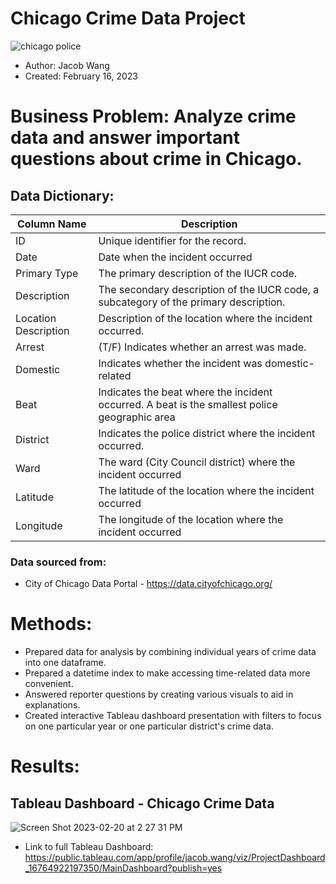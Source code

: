 # Chicago Crime Data Project

![chicago police](https://user-images.githubusercontent.com/112730629/219494357-cb7891a2-b424-4364-bc92-1a074e8d4064.jpeg)

* Author: Jacob Wang
* Created: February 16, 2023

# Business Problem: Analyze crime data and answer important questions about crime in Chicago.

## Data Dictionary: 

Column Name | Description
---|---
ID | Unique identifier for the record.
Date | Date when the incident occurred
Primary Type | The primary description of the IUCR code.
Description | The secondary description of the IUCR code, a subcategory of the primary description.
Location Description | Description of the location where the incident occurred.
Arrest | (T/F) Indicates whether an arrest was made. 
Domestic | Indicates whether the incident was domestic-related
Beat | Indicates the beat where the incident occurred. A beat is the smallest police geographic area
District | Indicates the police district where the incident occurred. 
Ward | The ward (City Council district) where the incident occurred
Latitude | The latitude of the location where the incident occurred
Longitude | The longitude of the location where the incident occurred


### Data sourced from: 
* City of Chicago Data Portal - https://data.cityofchicago.org/

# Methods: 
* Prepared data for analysis by combining individual years of crime data into one dataframe.
* Prepared a datetime index to make accessing time-related data more convenient.
* Answered reporter questions by creating various visuals to aid in explanations. 
* Created interactive Tableau dashboard presentation with filters to focus on one particular year or one particular district's crime data.

# Results: 






## Tableau Dashboard - Chicago Crime Data
![Screen Shot 2023-02-20 at 2 27 31 PM](https://user-images.githubusercontent.com/112730629/220207557-27fcd4c8-0f9e-422d-b589-cb472633280e.png)




* Link to full Tableau Dashboard: https://public.tableau.com/app/profile/jacob.wang/viz/ProjectDashboard_16764922197350/MainDashboard?publish=yes
